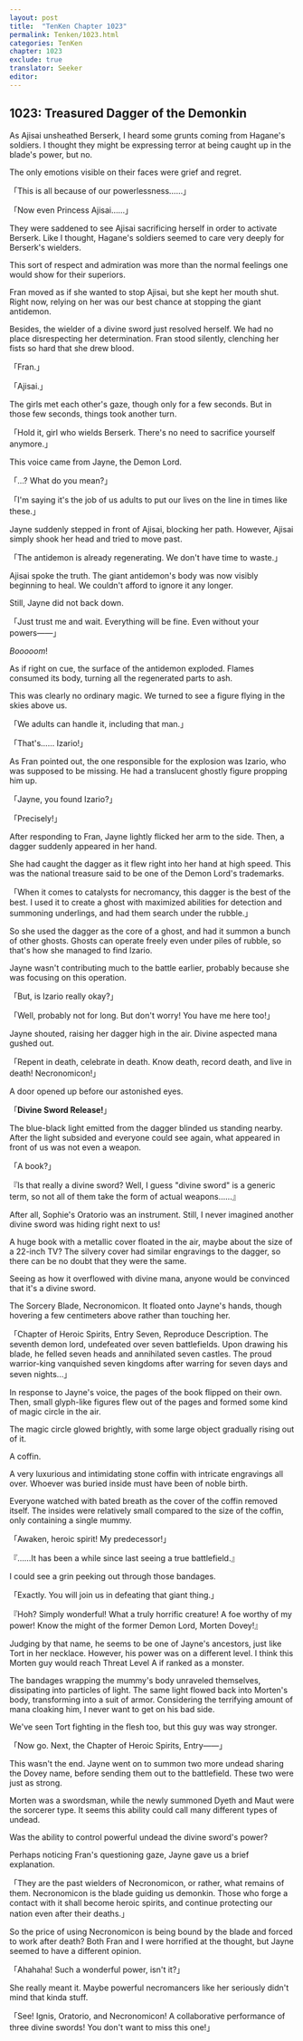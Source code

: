 ```yaml
---
layout: post
title:  "TenKen Chapter 1023"
permalink: Tenken/1023.html
categories: TenKen
chapter: 1023
exclude: true
translator: Seeker
editor: 
---
```

<h2>1023: Treasured Dagger of the Demonkin</h2>

 As Ajisai unsheathed Berserk, I heard some grunts coming from Hagane's soldiers. I thought they might be expressing terror at being caught up in the blade's power, but no.

 The only emotions visible on their faces were grief and regret.

「This is all because of our powerlessness……」

「Now even Princess Ajisai……」

 They were saddened to see Ajisai sacrificing herself in order to activate Berserk. Like I thought, Hagane's soldiers seemed to care very deeply for Berserk's wielders.

 This sort of respect and admiration was more than the normal feelings one would show for their superiors.

 Fran moved as if she wanted to stop Ajisai, but she kept her mouth shut. Right now, relying on her was our best chance at stopping the giant antidemon.

 Besides, the wielder of a divine sword just resolved herself. We had no place disrespecting her determination. Fran stood silently, clenching her fists so hard that she drew blood.

「Fran.」

「Ajisai.」

 The girls met each other's gaze, though only for a few seconds. But in those few seconds, things took another turn.

「Hold it, girl who wields Berserk. There's no need to sacrifice yourself anymore.」

 This voice came from Jayne, the Demon Lord.

「...? What do you mean?」

「I'm saying it's the job of us adults to put our lives on the line in times like these.」

 Jayne suddenly stepped in front of Ajisai, blocking her path. However, Ajisai simply shook her head and tried to move past.

「The antidemon is already regenerating. We don't have time to waste.」

 Ajisai spoke the truth. The giant antidemon's body was now visibly beginning to heal. We couldn't afford to ignore it any longer.

 Still, Jayne did not back down.

「Just trust me and wait. Everything will be fine. Even without your powers――」

 *Booooom*!

 As if right on cue, the surface of the antidemon exploded. Flames consumed its body, turning all the regenerated parts to ash.

 This was clearly no ordinary magic. We turned to see a figure flying in the skies above us.

「We adults can handle it, including that man.」

「That's…… Izario!」

 As Fran pointed out, the one responsible for the explosion was Izario, who was supposed to be missing. He had a translucent ghostly figure propping him up.

「Jayne, you found Izario?」

「Precisely!」

 After responding to Fran, Jayne lightly flicked her arm to the side. Then, a dagger suddenly appeared in her hand.

 She had caught the dagger as it flew right into her hand at high speed. This was the national treasure said to be one of the Demon Lord's trademarks.

「When it comes to catalysts for necromancy, this dagger is the best of the best. I used it to create a ghost with maximized abilities for detection and summoning underlings, and had them search under the rubble.」

 So she used the dagger as the core of a ghost, and had it summon a bunch of other ghosts. Ghosts can operate freely even under piles of rubble, so that's how she managed to find Izario.

 Jayne wasn't contributing much to the battle earlier, probably because she was focusing on this operation.

「But, is Izario really okay?」

「Well, probably not for long. But don't worry! You have me here too!」

 Jayne shouted, raising her dagger high in the air. Divine aspected mana gushed out.

「Repent in death, celebrate in death. Know death, record death, and live in death! Necronomicon!」

 A door opened up before our astonished eyes.

「**Divine Sword Release!**」

 The blue-black light emitted from the dagger blinded us standing nearby. After the light subsided and everyone could see again, what appeared in front of us was not even a weapon.

「A book?」

『Is that really a divine sword? Well, I guess "divine sword" is a generic term, so not all of them take the form of actual weapons……』

 After all, Sophie's Oratorio was an instrument. Still, I never imagined another divine sword was hiding right next to us!

 A huge book with a metallic cover floated in the air, maybe about the size of a 22-inch TV? The silvery cover had similar engravings to the dagger, so there can be no doubt that they were the same.

 Seeing as how it overflowed with divine mana, anyone would be convinced that it's a divine sword.

 The Sorcery Blade, Necronomicon. It floated onto Jayne's hands, though hovering a few centimeters above rather than touching her.

「Chapter of Heroic Spirits, Entry Seven, Reproduce Description. The seventh demon lord, undefeated over seven battlefields. Upon drawing his blade, he felled seven heads and annihilated seven castles. The proud warrior-king vanquished seven kingdoms after warring for seven days and seven nights...」

 In response to Jayne's voice, the pages of the book flipped on their own. Then, small glyph-like figures flew out of the pages and formed some kind of magic circle in the air.

 The magic circle glowed brightly, with some large object gradually rising out of it.

 A coffin.

 A very luxurious and intimidating stone coffin with intricate engravings all over. Whoever was buried inside must have been of noble birth.

 Everyone watched with bated breath as the cover of the coffin removed itself. The insides were relatively small compared to the size of the coffin, only containing a single mummy.

「Awaken, heroic spirit! My predecessor!」

『……It has been a while since last seeing a true battlefield.』

 I could see a grin peeking out through those bandages.

「Exactly. You will join us in defeating that giant thing.」

『Hoh? Simply wonderful! What a truly horrific creature! A foe worthy of my power! Know the might of the former Demon Lord, Morten Dovey!』

 Judging by that name, he seems to be one of Jayne's ancestors, just like Tort in her necklace. However, his power was on a different level. I think this Morten guy would reach Threat Level A if ranked as a monster.

 The bandages wrapping the mummy's body unraveled themselves, dissipating into particles of light. The same light flowed back into Morten's body, transforming into a suit of armor. Considering the terrifying amount of mana cloaking him, I never want to get on his bad side.

 We've seen Tort fighting in the flesh too, but this guy was way stronger.

「Now go. Next, the Chapter of Heroic Spirits, Entry――」

 This wasn't the end. Jayne went on to summon two more undead sharing the Dovey name, before sending them out to the battlefield. These two were just as strong.

 Morten was a swordsman, while the newly summoned Dyeth and Maut were the sorcerer type. It seems this ability could call many different types of undead.

 Was the ability to control powerful undead the divine sword's power?

 Perhaps noticing Fran's questioning gaze, Jayne gave us a brief explanation.

「They are the past wielders of Necronomicon, or rather, what remains of them. Necronomicon is the blade guiding us demonkin. Those who forge a contact with it shall become heroic spirits, and continue protecting our nation even after their deaths.」

 So the price of using Necronomicon is being bound by the blade and forced to work after death? Both Fran and I were horrified at the thought, but Jayne seemed to have a different opinion.

「Ahahaha! Such a wonderful power, isn't it?」

 She really meant it. Maybe powerful necromancers like her seriously didn't mind that kinda stuff.

「See! Ignis, Oratorio, and Necronomicon! A collaborative performance of three divine swords! You don't want to miss this one!」



